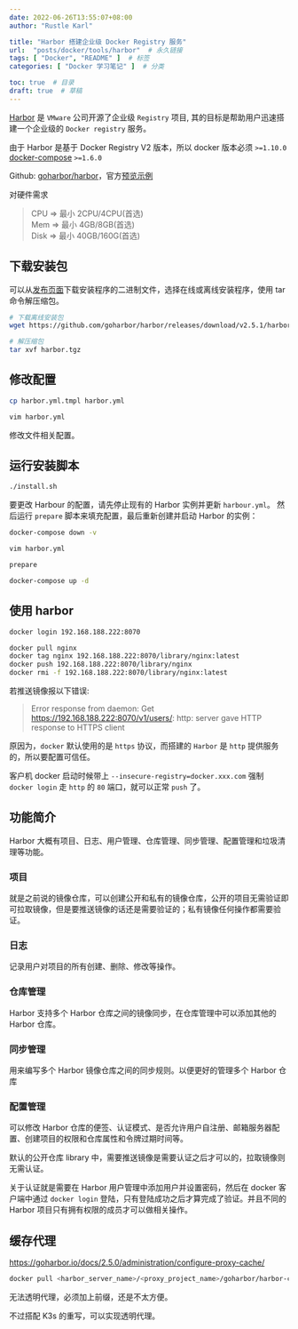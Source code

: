 ```yaml
---
date: 2022-06-26T13:55:07+08:00
author: "Rustle Karl"

title: "Harbor 搭建企业级 Docker Registry 服务"
url:  "posts/docker/tools/harbor"  # 永久链接
tags: [ "Docker", "README" ]  # 标签
categories: [ "Docker 学习笔记" ]  # 分类

toc: true  # 目录
draft: true  # 草稿
---
```


[Harbor](https://goharbor.io/) 是 `VMware` 公司开源了企业级 `Registry` 项目, 其的目标是帮助用户迅速搭建一个企业级的 `Docker registry` 服务。

由于 Harbor 是基于 Docker Registry V2 版本，所以 docker 版本必须 `>=1.10.0` [docker-compose](https://docs.docker.com/compose/install/#prerequisites) `>=1.6.0`

Github: [goharbor/harbor](https://github.com/goharbor/harbor)，官方[预览示例](https://demo.goharbor.io/)

对硬件需求

> CPU  => 最小 2CPU/4CPU(首选)  
> Mem  => 最小 4GB/8GB(首选)  
> Disk => 最小 40GB/160G(首选)  

## 下载安装包

可以从[发布页面](https://github.com/goharbor/harbor/releases)下载安装程序的二进制文件，选择在线或离线安装程序，使用 tar 命令解压缩包。

```bash
# 下载离线安装包
wget https://github.com/goharbor/harbor/releases/download/v2.5.1/harbor-offline-installer-v2.5.1.tgz -O harbor.tgz
```

```bash
# 解压缩包
tar xvf harbor.tgz
```

## 修改配置

```bash
cp harbor.yml.tmpl harbor.yml
```

```bash
vim harbor.yml
```

修改文件相关配置。

## 运行安装脚本

```bash
./install.sh
```

要更改 Harbour 的配置，请先停止现有的 Harbor 实例并更新 `harbour.yml`。 然后运行 `prepare` 脚本来填充配置，最后重新创建并启动 Harbor 的实例：

```bash
docker-compose down -v
```

```bash
vim harbor.yml
```

```bash
prepare
```

```bash
docker-compose up -d
```

## 使用 harbor 

```bash
docker login 192.168.188.222:8070
```

```bash
docker pull nginx
docker tag nginx 192.168.188.222:8070/library/nginx:latest
docker push 192.168.188.222:8070/library/nginx
docker rmi -f 192.168.188.222:8070/library/nginx:latest
```

若推送镜像报以下错误:

> Error response from daemon: Get https://192.168.188.222:8070/v1/users/: http: server gave HTTP response to HTTPS client

原因为，`docker` 默认使用的是 `https` 协议，而搭建的 `Harbor` 是 `http` 提供服务的，所以要配置可信任。

客户机 docker 启动时候带上 `--insecure-registry=docker.xxx.com` 强制 `docker login` 走 `http` 的 `80` 端口，就可以正常 `push` 了。

## 功能简介

Harbor 大概有项目、日志、用户管理、仓库管理、同步管理、配置管理和垃圾清理等功能。

### 项目

就是之前说的镜像仓库，可以创建公开和私有的镜像仓库，公开的项目无需验证即可拉取镜像，但是要推送镜像的话还是需要验证的；私有镜像任何操作都需要验证。

### 日志

记录用户对项目的所有创建、删除、修改等操作。

### 仓库管理

Harbor 支持多个 Harbor 仓库之间的镜像同步，在仓库管理中可以添加其他的 Harbor 仓库。

### 同步管理

用来编写多个 Harbor 镜像仓库之间的同步规则。以便更好的管理多个 Harbor 仓库

### 配置管理

可以修改 Harbor 仓库的便签、认证模式、是否允许用户自注册、邮箱服务器配置、创建项目的权限和仓库属性和令牌过期时间等。

默认的公开仓库 library 中，需要推送镜像是需要认证之后才可以的，拉取镜像则无需认证。

关于认证就是需要在 Harbor 用户管理中添加用户并设置密码，然后在 docker 客户端中通过 `docker login` 登陆，只有登陆成功之后才算完成了验证。并且不同的 Harbor 项目只有拥有权限的成员才可以做相关操作。

## 缓存代理

https://goharbor.io/docs/2.5.0/administration/configure-proxy-cache/


```bash
docker pull <harbor_server_name>/<proxy_project_name>/goharbor/harbor-core:dev
```

无法透明代理，必须加上前缀，还是不太方便。

不过搭配 K3s 的重写，可以实现透明代理。
